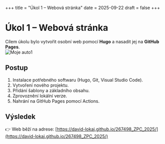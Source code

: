 +++
title = "Úkol 1 – Webová stránka"
date = 2025-09-22
draft = false
+++

# Úkol 1 – Webová stránka

Cílem úkolu bylo vytvořit osobní web pomocí **Hugo** a nasadit jej na **GitHub Pages**.  
![Moje auto1](/images/auto1.jpg)
## Postup
1. Instalace potřebného softwaru (Hugo, Git, Visual Studio Code).
2. Vytvoření nového projektu.
3. Přidání šablony a základního obsahu.
4. Zprovoznění lokální verze.
5. Nahrání na GitHub Pages pomocí Actions.

## Výsledek
👉 Web běží na adrese: [https://david-lokaj.github.io/267498_ZPC_2025/](https://david-lokaj.github.io/267498_ZPC_2025/)